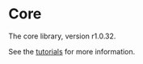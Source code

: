 # Core

The core library, version r1.0.32.

See the [tutorials](tutorials/index.md) for more information.
